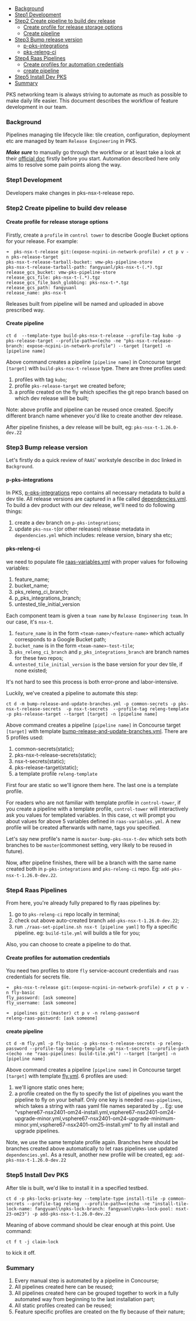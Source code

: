 - [Background](#Background)
- [Step1 Development](#Step1-Development)
- [Step2 Create pipeline to build dev release](#Step2-Create-pipeline-to-build-dev-release)
  - [Create profile for release storage options](#Create-profile-for-release-storage-options)
  - [Create pipeline](#Create-pipeline)
- [Step3 Bump release version](#Step3-Bump-release-version)
  - [p-pks-integrations](#p-pks-integrations)
  - [pks-releng-ci](#pks-releng-ci)
- [Step4 Raas Pipelines](#Step4-Raas-Pipelines)
  - [Create profiles for automation credentials](#Create-profiles-for-automation-credentials)
  - [create pipeline](#create-pipeline)
- [Step5 Install Dev PKS](#Step5-Install-Dev-PKS)
- [Summary](#Summary)

PKS networking team is always striving to automate as much as possible to make daily life easier. This document describes the workflow of feature development in our team.

### Background
Pipelines managing tile lifecycle like: tile creation, configuration, deployment etc are managed by team `Release Engineering` in PKS.

**_Make sure_** to manually go through the workflow or at least take a look at their [official doc](https://github.com/pivotal-cf/p-pks-integrations/blob/master/CONTRIBUTING.md#fly-your-test-pipelines) firstly before you start. Automation described here only aims to resolve some pain points along the way.

### Step1 Development
Developers make changes in pks-nsx-t-release repo.

### Step2 Create pipeline to build dev release
#### Create profile for release storage options
Firstly, create a `profile` in `control tower` to describe Google Bucket options for your release. For example:
```
➜  pks-nsx-t-release git:(expose-ncpini-in-network-profile) ✗ ct p v -n pks-release-target
pks-nsx-t-release-tarball-bucket: vmw-pks-pipeline-store
pks-nsx-t-release-tarball-path: fangyuanl/pks-nsx-t-(.*).tgz
release_gcs_bucket: vmw-pks-pipeline-store
release_gcs_file: pks-nsx-t-(.*).tgz
release_gcs_file_bash_globbing: pks-nsx-t-*.tgz
release_gcs_path: fangyuanl
release_name: pks-nsx-t
```
Releases built from pipeline will be named and uploaded in above prescribed way.

#### Create pipeline
```
ct d  --template-type build-pks-nsx-t-release --profile-tag kubo -p pks-release-target --profile-path=<(echo -ne "pks-nsx-t-release-branch: expose-ncpini-in-network-profile") --target [target] -n [pipeline name]
```
Above command creates a pipeline `[pipeline name]` in Concourse target `[target]` with `build-pks-nsx-t-release` type. There are three profiles used:
1. profiles with tag `kubo`;
2. profile `pks-release-target` we created before;
3. a profile created on the fly which specifies the git repo branch based on which dev release will be built;

Note: above profile and pipeline can be reused once created. Specify different branch name whenever you'd like to create another dev release.

After pipeline finishes, a dev release will be built, eg: `pks-nsx-t-1.26.0-dev.22`

### Step3 Bump release version
Let's firstly do a quick review of `RAAS`' workstyle describe in doc linked in `Background`.

#### p-pks-integrations
In PKS, [p-pks-integrations](https://github.com/pivotal-cf/p-pks-integrations) repo contains all necessary metadata to build a dev tile. All release versions are captured in a file called [dependencies.yml](https://github.com/pivotal-cf/p-pks-integrations/blob/master/dependencies.yml). To build a dev product with our dev release, we'll need to do following things:
1. create a dev branch on `p-pks-integrations`;
2. update `pks-nsx-t`(or other releases) release metadata in `dependencies.yml` which includes: release version, binary sha etc;

#### pks-releng-ci
 we need to populate file [raas-variables.yml](https://github.com/pivotal-cf/pks-releng-ci/blob/master/raas-variables.yml) with proper values for following variables:
1. feature_name;
2. bucket_name;
3. pks_releng_ci_branch;
4. p_pks_integrations_branch;
5. untested_tile_initial_version

Each component team is given a `team name` by `Release Engineering team`. In our case, it's `nsx-t`.
1. `feature_name` is in the form `<team-name>/<feature-name>` which actually corresponds to a Google Bucket path;
2. `bucket_name` is in the form `<team-name>-test-tile`;
3. `pks_releng_ci_branch` and `p_pks_integrations_branch` are branch names for these two repos;
4. `untested_tile_initial_version` is the base version for your dev tile, if none existed;

It's not hard to see this process is both error-prone and labor-intensive.

Luckily, we've created a pipeline to automate this step:
```
ct d -m bump-release-and-update-branches.yml -p common-secrets -p pks-nsx-t-release-secrets  -p nsx-t-secrets  --profile-tag releng-template -p pks-release-target --target [target] -n [pipeline name]
```
Above command creates a pipeline `[pipeline name]` in Concourse target `[target]` with template [bump-release-and-update-branches.yml](https://gitlab.eng.vmware.com/PKS/pks-concourse/blob/master/pipelines/bump-release-and-update-branches.yml). There are 5 profiles used:
1. common-secrets(static);
2. pks-nsx-t-release-secrets(static);
3. nsx-t-secrets(static);
4. pks-release-target(static);
5. a template profile `releng-template`

First four are static so we'll ignore them here. The last one is a template profile.

For readers who are not familiar with template profile in `control-tower`, if you create a pipeline with a template profile, `control-tower` will interactively ask you values for templated variables. In this case, `ct` will prompt you about values for above 5 variables defined in `raas-variables.yml`. A new profile will be created afterwards with name, tags you specified.

Let's say new profile's name is `master-bump-pks-nsx-t-dev` which sets both branches to be `master`(commonest setting, very likely to be reused in future).

Now, after pipeline finishes, there will be a branch with the same name created both in `p-pks-integrations` and `pks-releng-ci` repo. Eg: `add-pks-nsx-t-1.26.0-dev.22`.

### Step4 Raas Pipelines
From here, you're already fully prepared to fly raas pipelines by:
1. go to `pks-releng-ci` repo locally in terminal;
2. check out above auto-created branch `add-pks-nsx-t-1.26.0-dev.22`;
3. run `./raas-set-pipeline.sh nsx-t [pipeline yaml]` to fly a specific pipeline. eg: `build-tile.yml` will builds a tile for you;

Also, you can choose to create a pipeline to do that.
#### Create profiles for automation credentials
You need two profiles to store `fly` service-account credentials and `raas` credentials for secrets file.
```
➜  pks-nsx-t-release git:(expose-ncpini-in-network-profile) ✗ ct p v -n fly-basic
fly_password: [ask someone]
fly_username: [ask someone]

➜  pipelines git:(master) ct p v -n releng-password
releng-raas-password: [ask someone]
```
#### create pipeline
```
ct d -m fly.yml -p fly-basic -p pks-nsx-t-release-secrets -p releng-password --profile-tag releng-template -p nsx-t-secrets --profile-path <(echo -ne "raas-pipelines: build-tile.yml") --target [target] -n [pipeline name]
```
Above command creates a pipeline `[pipeline name]` in Concourse target `[target]` with template [fly.yml](https://gitlab.eng.vmware.com/PKS/pks-concourse/blob/master/pipelines/fly.yml). 6 profiles are used:
1. we'll ignore static ones here;
2. a profile created on the fly to specify the list of pipelines you want the pipeline to fly on your behalf. Only one key is needed `raas-pipelines`, which takes a string with raas yaml file names separated by `,`. Eg: use "vsphere67-nsx2401-om24-install.yml,vsphere67-nsx2401-om24-upgrade-minor.yml,vsphere67-nsx2401-om24-upgrade-minimum-minor.yml,vsphere67-nsx2401-om25-install.yml" to fly all install and upgrade pipelines.

Note, we use the same template profile again. Branches here should be branches created above automatically to let raas pipelines use updated `dependencies.yml`. As a result, another new profile will be created, eg: `add-pks-nsx-t-1.26.0-dev.22`

### Step5 Install Dev PKS
After tile is built, we'd like to install it in a specified testbed.
```
ct d -p pks-locks-private-key --template-type install-tile -p common-secrets --profile-tag releng  --profile-path=<(echo -ne "install-tile-lock-name: fangyuanl\npks-lock-branch: fangyuanl\npks-lock-pool: nsxt-23-om23") -p add-pks-nsx-t-1.26.0-dev.22
```
Meaning of above command should be clear enough at this point.
Use command:
```
ct f t -j claim-lock
```
to kick it off.

### Summary
1. Every manual step is automated by a pipeline in Concourse;
2. All pipelines created here can be reused;
3. All pipelines created here can be grouped together to work in a fully automated way from beginning to the last installation part;
4. All static profiles created can be reused;
5. Feature specific profiles are created on the fly because of their nature;
